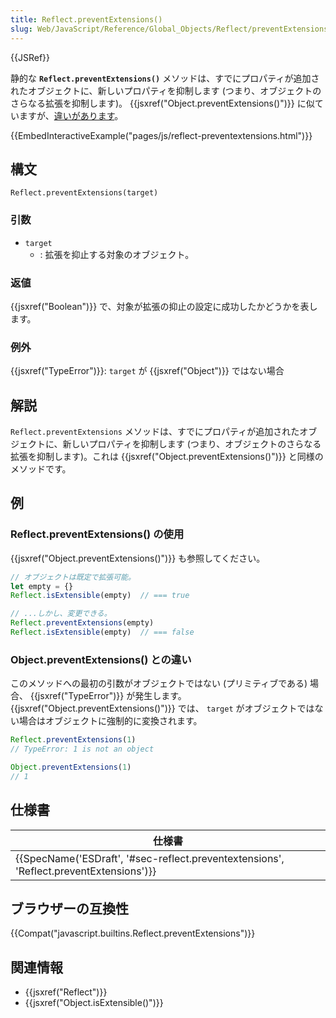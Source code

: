 ```yaml
---
title: Reflect.preventExtensions()
slug: Web/JavaScript/Reference/Global_Objects/Reflect/preventExtensions
---
```

{{JSRef}}

静的な **`Reflect.preventExtensions()`** メソッドは、すでにプロパティが追加されたオブジェクトに、新しいプロパティを抑制します (つまり、オブジェクトのさらなる拡張を抑制します)。 {{jsxref("Object.preventExtensions()")}} に似ていますが、[違いがあります](#Difference_from_Object.preventExtensions)。

{{EmbedInteractiveExample("pages/js/reflect-preventextensions.html")}}

## 構文

```
Reflect.preventExtensions(target)
```

### 引数

- `target`
  - : 拡張を抑止する対象のオブジェクト。

### 返値

{{jsxref("Boolean")}} で、対象が拡張の抑止の設定に成功したかどうかを表します。

### 例外

{{jsxref("TypeError")}}: `target` が {{jsxref("Object")}} ではない場合

## 解説

`Reflect.preventExtensions` メソッドは、すでにプロパティが追加されたオブジェクトに、新しいプロパティを抑制します (つまり、オブジェクトのさらなる拡張を抑制します)。これは {{jsxref("Object.preventExtensions()")}} と同様のメソッドです。

## 例

### Reflect.preventExtensions() の使用

{{jsxref("Object.preventExtensions()")}} も参照してください。

```js
// オブジェクトは既定で拡張可能。
let empty = {}
Reflect.isExtensible(empty)  // === true

// ...しかし、変更できる。
Reflect.preventExtensions(empty)
Reflect.isExtensible(empty)  // === false
```

### Object.preventExtensions() との違い

このメソッドへの最初の引数がオブジェクトではない (プリミティブである) 場合、 {{jsxref("TypeError")}} が発生します。 {{jsxref("Object.preventExtensions()")}} では、 `target` がオブジェクトではない場合はオブジェクトに強制的に変換されます。

```js
Reflect.preventExtensions(1)
// TypeError: 1 is not an object

Object.preventExtensions(1)
// 1
```

## 仕様書

| 仕様書                                                                                                               |
| -------------------------------------------------------------------------------------------------------------------- |
| {{SpecName('ESDraft', '#sec-reflect.preventextensions', 'Reflect.preventExtensions')}} |

## ブラウザーの互換性

{{Compat("javascript.builtins.Reflect.preventExtensions")}}

## 関連情報

- {{jsxref("Reflect")}}
- {{jsxref("Object.isExtensible()")}}
